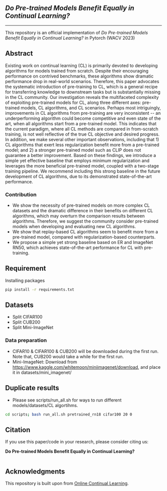 ## *Do Pre-trained Models Benefit Equally in Continual Learning?*
----

This repository is an official implementation of *Do Pre-trained Models Benefit Equally in Continual Learning?* in Pytorch (WACV 2023)


## Abstract
Existing work on continual learning (CL) is primarily devoted to developing algorithms for models trained from scratch. Despite their encouraging performance on contrived benchmarks, these algorithms show dramatic performance drop in real-world scenarios. Therefore, this paper advocates the systematic introduction of pre-training to CL, which is a general recipe for transferring knowledge to downstream tasks but is substantially missing in the CL community. Our investigation reveals the multifaceted complexity of exploiting pre-trained models for CL, along three different axes: pre-trained models, CL algorithms, and CL scenarios. Perhaps most intriguingly, improvements in CL algorithms from pre-training are very inconsistent -- an underperforming algorithm could become competitive and even state of the art, when all algorithms start from a pre-trained model. This indicates that the current paradigm, where all CL methods are compared in from-scratch training, is not well reflective of the true CL objective and desired progress. In addition, we make several other important observations, including that 1) CL algorithms that exert less regularization benefit more from a pre-trained model; and 2) a stronger pre-trained model such as CLIP does not guarantee a better improvement. Based on these findings, we introduce a simple yet effective baseline that employs minimum regularization and leverages the more beneficial pre-trained model, coupled with a two-stage training pipeline. We recommend including this strong baseline in the future development of CL algorithms, due to its demonstrated state-of-the-art performance.
### Contribution
- We show the necessity of pre-trained models on more complex CL datasets and the dramatic difference in their benefits on different CL algorithms, which may overturn the comparison results between algorithms. Therefore, we suggest the community consider pre-trained models when developing and evaluating new CL algorithms.
- We show that replay-based CL algorithms seem to benefit more from a pre-trained model, compared with regularization-based counterparts.
- We propose a simple yet strong baseline based on ER and ImageNet RN50, which achieves state-of-the-art performance for CL with pre-training.


## Requirement
Installing packages
```sh
pip install -r requirements.txt
```

## Datasets 
- Split CIFAR100
- Split CUB200
- Split Mini-ImageNet

  
### Data preparation
- CIFAR10 & CIFAR100 & CUB200 will be downloaded during the first run. Note that, CUB200 would take a while for the first run.
- Mini-ImageNet: Download from https://www.kaggle.com/whitemoon/miniimagenet/download, and place it in datasets/mini_imagenet/


## Duplicate results
- Please see scripts/run_all.sh for ways to run different models/datasets/CL algortihms.
```sh
cd scripts; bash run_all.sh pretrained_rn18 cifar100 20 0
```


## Citation 
If you use this paper/code in your research, please consider citing us:

**Do Pre-trained Models Benefit Equally in Continual Learning?**

```
```


## Acknowledgments
This repository is built upon from [Online Continual Learning](https://github.com/RaptorMai/online-continual-learning).
